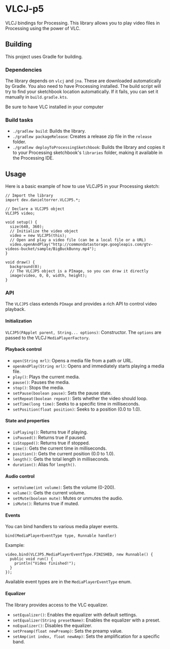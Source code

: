 # VLCJ-p5

VLCJ bindings for Processing. This library allows you to play video files in Processing using the power of VLC.

## Building

This project uses Gradle for building.

### Dependencies

The library depends on `vlcj` and `jna`. These are downloaded automatically by Gradle.
You also need to have Processing installed. The build script will try to find your sketchbook location automatically. If it fails, you can set it manually in `build.gradle.kts`.

Be sure to have VLC installed in your computer

### Build tasks

*   `./gradlew build`: Builds the library.
*   `./gradlew packageRelease`: Creates a release zip file in the `release` folder.
*   `./gradlew deployToProcessingSketchbook`: Builds the library and copies it to your Processing sketchbook's `libraries` folder, making it available in the Processing IDE.

## Usage

Here is a basic example of how to use VLCJP5 in your Processing sketch:

```processing
// Import the library
import dev.danieltorrer.VLCJP5.*;

// Declare a VLCJP5 object
VLCJP5 video;

void setup() {
  size(640, 360);
  // Initialize the video object
  video = new VLCJP5(this);
  // Open and play a video file (can be a local file or a URL)
  video.openAndPlay("http://commondatastorage.googleapis.com/gtv-videos-bucket/sample/BigBuckBunny.mp4");
}

void draw() {
  background(0);
  // The VLCJP5 object is a PImage, so you can draw it directly
  image(video, 0, 0, width, height);
}
```

### API

The `VLCJP5` class extends `PImage` and provides a rich API to control video playback.

#### Initialization

`VLCJP5(PApplet parent, String... options)`: Constructor. The `options` are passed to the VLCJ `MediaPlayerFactory`.

#### Playback control

*   `open(String mrl)`: Opens a media file from a path or URL.
*   `openAndPlay(String mrl)`: Opens and immediately starts playing a media file.
*   `play()`: Plays the current media.
*   `pause()`: Pauses the media.
*   `stop()`: Stops the media.
*   `setPause(boolean pause)`: Sets the pause state.
*   `setRepeat(boolean repeat)`: Sets whether the video should loop.
*   `setTime(long time)`: Seeks to a specific time in milliseconds.
*   `setPosition(float position)`: Seeks to a position (0.0 to 1.0).

#### State and properties

*   `isPlaying()`: Returns true if playing.
*   `isPaused()`: Returns true if paused.
*   `isStopped()`: Returns true if stopped.
*   `time()`: Gets the current time in milliseconds.
*   `position()`: Gets the current position (0.0 to 1.0).
*   `length()`: Gets the total length in milliseconds.
*   `duration()`: Alias for `length()`.

#### Audio control

*   `setVolume(int volume)`: Sets the volume (0-200).
*   `volume()`: Gets the current volume.
*   `setMute(boolean mute)`: Mutes or unmutes the audio.
*   `isMute()`: Returns true if muted.

#### Events

You can bind handlers to various media player events.

`bind(MediaPlayerEventType type, Runnable handler)`

Example:
```processing
video.bind(VLCJP5.MediaPlayerEventType.FINISHED, new Runnable() {
  public void run() {
    println("Video finished!");
  }
});
```

Available event types are in the `MediaPlayerEventType` enum.

#### Equalizer

The library provides access to the VLC equalizer.

*   `setEqualizer()`: Enables the equalizer with default settings.
*   `setEqualizer(String presetName)`: Enables the equalizer with a preset.
*   `noEqualizer()`: Disables the equalizer.
*   `setPreamp(float newPreamp)`: Sets the preamp value.
*   `setAmp(int index, float newAmp)`: Sets the amplification for a specific band.

